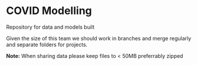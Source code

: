 # COVID Modelling

Repository for data and models built

Given the size of this team we should work in branches and merge regularly and separate folders for projects.

**Note:** When sharing data please keep files to < 50MB preferrably zipped